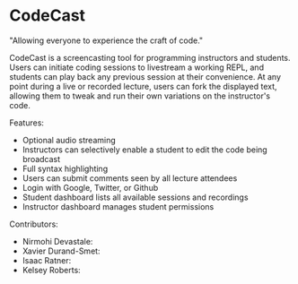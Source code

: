 # CodeCast

"Allowing everyone to experience the craft of code."

CodeCast is a screencasting tool for programming instructors and students. Users can initiate coding sessions to livestream a working REPL, and students can play back any previous session at their convenience. At any point during a live or recorded lecture, users can fork the displayed text, allowing them to tweak and run their own variations on the instructor's code.

Features:
 * Optional audio streaming
 * Instructors can selectively enable a student to edit the code being broadcast
 * Full syntax highlighting
 * Users can submit comments seen by all lecture attendees
 * Login with Google, Twitter, or Github
 * Student dashboard lists all available sessions and recordings
 * Instructor dashboard manages student permissions

Contributors:
 * Nirmohi Devastale:
 * Xavier Durand-Smet:
 * Isaac Ratner: 
 * Kelsey Roberts:
